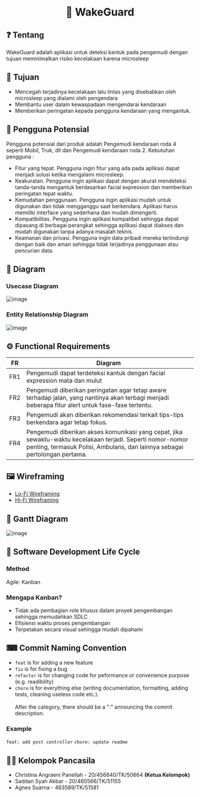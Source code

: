 <h1 align="center">
  🚗 WakeGuard
</h1>

## ❓ Tentang 
WakeGuard adalah aplikasi untuk deteksi kantuk pada pengemudi dengan tujuan meminimalkan risiko kecelakaan karena microsleep

## 🎯 Tujuan 
- Mencegah terjadinya kecelakaan lalu lintas yang disebabkan oleh microsleep yang dialami oleh pengendara
- Membantu user dalam kewaspadaan mengendarai kendaraan 
- Memberikan peringatan kepada pengguna kendaraan yang mengantuk.

## 👤 Pengguna Potensial
Pengguna potensial dari produk adalah Pengemudi kendaraan  roda 4 seperti Mobil, Truk, dll dan Pengemudi kendaraan  roda 2.
Kebutuhan pengguna : 
- Fitur yang tepat. Pengguna ingin fitur yang ada pada aplikasi dapat menjadi solusi ketika mengalami microsleep.
- Keakuratan. Pengguna ingin aplikasi dapat dengan akurat mendeteksi tanda-tanda mengantuk berdasarkan facial expression dan memberikan peringatan tepat waktu.
- Kemudahan penggunaan. Pengguna ingin aplikasi mudah untuk digunakan dan tidak mengganggu saat berkendara. Aplikasi harus memiliki interface yang sederhana dan mudah dimengerti.
- Kompatibilitas. Pengguna ingin aplikasi kompatibel sehingga dapat dipasang di berbagai perangkat sehingga aplikasi dapat diakses dan mudah digunakan tanpa adanya masalah teknis.
- Keamanan dan privasi. Pengguna ingin data pribadi mereka terlindungi dengan baik dan aman sehingga tidak terjadinya penggunaan atau pencurian data.

## 🧾 Diagram
### Usecase Diagram
![image](https://user-images.githubusercontent.com/73093118/223000021-b7cd6334-a93c-4e68-9c09-c81b79578bc3.png)

### Entity Relationship Diagram
![image](https://user-images.githubusercontent.com/73093118/223000084-6dd56960-094c-4a31-836a-18e44bcf9a01.png)

## ⚙ Functional Requirements
| FR  | Diagram |
| ------------- | ------------- |
| FR1  | Pengemudi dapat terdeteksi kantuk dengan facial expression mata dan mulut  |
| FR2  | Pengemudi diberikan peringatan agar tetap aware terhadap jalan, yang nantinya akan terbagi menjadi beberapa fitur alert untuk fase-fase tertentu.  |
| FR3  | Pengemudi akan diberikan rekomendasi terkait tips-tips berkendara agar tetap fokus.  |
| FR4  | Pengemudi diberikan akses komunikasi yang cepat, jika sewaktu-waktu kecelakaan terjadi. Seperti nomor-nomor penting, termasuk Polisi, Ambulans, dan lainnya sebagai pertolongan pertama.  |

## 🖼 Wireframing
- [Lo-Fi Wireframing](https://www.figma.com/file/aV7ggJ6RH2coW8szDVTk1L/WakeGuard---Wireframe?node-id=0%3A1&t=a3xpXmo7uHITH5mQ-1 )
- [Hi-Fi Wireframing](https://www.figma.com/file/aV7ggJ6RH2coW8szDVTk1L/WakeGuard---Wireframe?node-id=20%3A92&t=a3xpXmo7uHITH5mQ-0)

## 📅 Gantt Diagram
![image](https://user-images.githubusercontent.com/73093118/223041081-87b0bc50-4b6b-4b87-8299-b69b718360f8.png)

## 🔁 Software Development Life Cycle
### Method
Agile: Kanban

### Mengapa Kanban?
- Tidak ada pembagian role khusus dalam proyek pengembangan sehingga memudahkan SDLC
- Efisiensi waktu proses pengembangan
- Terpetakan secara visual sehingga mudah dipahami

## ⌨ Commit Naming Convention
- `feat` is for adding a new feature
- `fix` is for fixing a bug
- `refactor` is for changing code for peformance or convenience purpose (e.g. readibility)
- `chore` is for everything else (writing documentation, formatting, adding tests, cleaning useless code etc.).  
<br/>After the category, there should be a ":" announcing the commit description.

### Example
`feat: add post controller`
`chore: update readme`

## 👨‍💻 Kelompok Pancasila
- Christina Angraeni Panellah - 20/456840/TK/50664 **(Ketua Kelompok)**
- Saddan Syah Akbar - 20/460566/TK/51155
- Agnes Suarna - 463589/TK/51581

